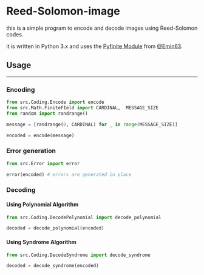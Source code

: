 # Reed-Solomon-image

this is a simple program to encode and decode images using Reed-Solomon codes.

it is written in Python 3.x and uses the [Pyfinite Module](https://github.com/emin63/pyfinite) from [@Emin63](https://github.com/emin63/pyfinite).

## Usage

----

### Encoding

```Python
from src.Coding.Encode import encode
from src.Math.FiniteFIeld import CARDINAL,  MESSAGE_SIZE
from random import randrange()

message = [randrange(0, CARDINAL) for _ in range(MESSAGE_SIZE)]

encoded = encode(message)
```

### Error generation

```Python
from src.Error import error

error(encoded) # errors are generated in place
```

### Decoding

#### Using Polynomial Algorithm

```Python
from src.Coding.DecodePolynomial import decode_polynomial

decoded = decode_polynomial(encoded)
```

#### Using Syndrome Algorithm

```Python
from src.Coding.DecodeSyndrome import decode_syndrome

decoded = decode_syndrome(encoded)
```

